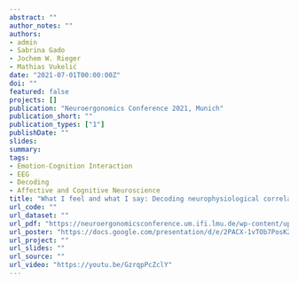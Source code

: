 ```yaml
---
abstract: ""
author_notes: ""
authors:
- admin
- Sabrina Gado
- Jochem W. Rieger
- Mathias Vukelić
date: "2021-07-01T00:00:00Z"
doi: ""
featured: false
projects: []
publication: "Neuroergonomics Conference 2021, Munich"
publication_short: ""
publication_types: ["1"]
publishDate: ""
slides:
summary:
tags:
- Emotion-Cognition Interaction
- EEG
- Decoding 
- Affective and Cognitive Neuroscience
title: "What I feel and what I say: Decoding neurophysiological correlates of cognitive and affective states"
url_code: ""
url_dataset: ""
url_pdf: "https://neuroergonomicsconference.um.ifi.lmu.de/wp-content/uploads/submissions/126.pdf"
url_poster: "https://docs.google.com/presentation/d/e/2PACX-1vTOb7PosK2zX0OAOf63_CMUS4wG4lOc8UlJpS5xAjP-Iefb25GGAYDDEK8IgtDyyQ/embed?start=false&loop=false&delayms=3000#slide=id.gec4bde1229_2_75"
url_project: ""
url_slides: ""
url_source: ""
url_video: "https://youtu.be/GzrqpPcZclY"
---
```


<!--{{% callout note %}}
Click the *Cite* button above to demo the feature to enable visitors to import publication metadata into their reference management software.
{{% /callout %}}

{{% callout note %}}
Create your slides in Markdown - click the *Slides* button to check out the example.
{{% /callout %}}

Supplementary notes can be added here, including [code, math, and images](https://wowchemy.com/docs/writing-markdown-latex/).-->
